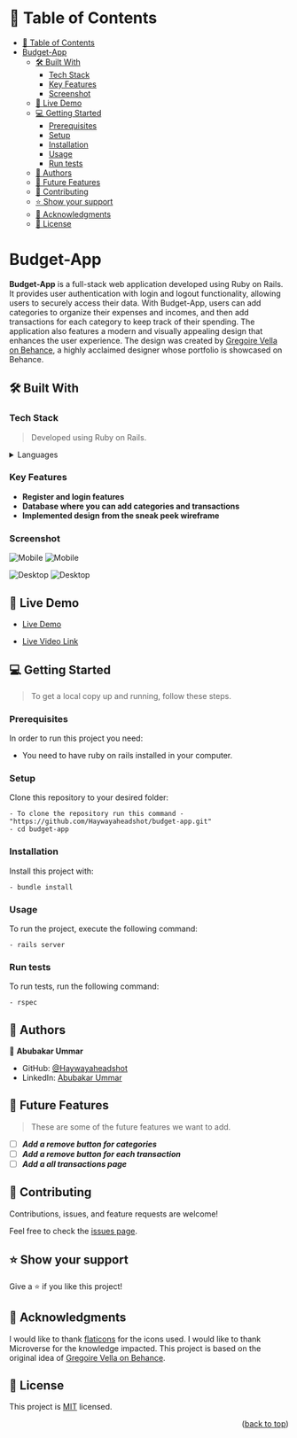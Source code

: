 <a name="readme-top"></a>


# 📗 Table of Contents

- [📗 Table of Contents](#-table-of-contents)
- [Budget-App ](#budget-app-)
  - [🛠 Built With ](#-built-with-)
    - [Tech Stack ](#tech-stack-)
    - [Key Features ](#key-features-)
    - [Screenshot](#screenshot)
  - [🚀 Live Demo ](#-live-demo-)
  - [💻 Getting Started ](#-getting-started-)
    - [Prerequisites](#prerequisites)
    - [Setup](#setup)
    - [Installation](#installation)
    - [Usage](#usage)
    - [Run tests](#run-tests)
  - [👥 Authors ](#-authors-)
  - [🔭 Future Features ](#-future-features-)
  - [🤝 Contributing ](#-contributing-)
  - [⭐️ Show your support ](#️-show-your-support-)
  - [🙏 Acknowledgments ](#-acknowledgments-)
  - [📝 License ](#-license-)

<!-- PROJECT DESCRIPTION -->

# Budget-App <a name="about-project"></a>

**Budget-App** is a full-stack web application developed using Ruby on Rails. It provides user authentication with login and logout functionality, allowing users to securely access their data. With Budget-App, users can add categories to organize their expenses and incomes, and then add transactions for each category to keep track of their spending. The application also features a modern and visually appealing design that enhances the user experience. The design was created by [Gregoire Vella on Behance](https://www.behance.net/gregoirevella), a highly acclaimed designer whose portfolio is showcased on Behance.


## 🛠 Built With <a name="built-with"></a>

### Tech Stack <a name="tech-stack"></a>

> Developed using Ruby on Rails.
<details>
  <summary>Languages</summary>
  <ul>
    <li><a href="https://www.ruby-lang.org/en/">Ruby</a></li>
  </ul>
    <ul>
    <li><a href="https://rubyonrails.org/">Rails</a></li>
  </ul>
</details>

### Key Features <a name="key-features"></a>
- **Register and login features**
- **Database where you can add categories and transactions**
- **Implemented design from the sneak peek wireframe**

### Screenshot

![Mobile](app/assets/images/screenshots/mobile-sc.png)
![Mobile](app/assets/images/screenshots/mobile-sc-2.png)

![Desktop](app/assets/images/screenshots/desk-sc.png)
![Desktop](app/assets/images/screenshots/desk-sc-2.png)

## 🚀 Live Demo <a name="live-demo"></a>

- [Live Demo](https://budgetapp-ml67.onrender.com)

- [Live Video Link](https://youtu.be/hr4TgtRkKzc)

## 💻 Getting Started <a name="getting-started"></a>
> To get a local copy up and running, follow these steps.

### Prerequisites

In order to run this project you need:

- You need to have ruby on rails installed in your computer.

### Setup
Clone this repository to your desired folder:
```
- To clone the repository run this command - "https://github.com/Haywayaheadshot/budget-app.git"
- cd budget-app
```
### Installation
Install this project with:
```
- bundle install
```

### Usage
To run the project, execute the following command:
```
- rails server
```

### Run tests
To run tests, run the following command:
```
- rspec
```
## 👥 Authors <a name="authors"></a>

👤 **Abubakar Ummar**

- GitHub: [@Haywayaheadshot](https://github.com/Haywayaheadshot)
- LinkedIn: [Abubakar Ummar](https://www.linkedin.com/in/abubakar-ummar/)

<!-- FUTURE FEATURES -->

## 🔭 Future Features <a name="future-features"></a>

> These are some of the future features we want to add.

- [ ] ***Add a remove button for categories***
- [ ] ***Add a remove button for each transaction***
- [ ] ***Add a all transactions page***

## 🤝 Contributing <a name="contributing"></a>

Contributions, issues, and feature requests are welcome!

Feel free to check the [issues page](../../issues/).


## ⭐️ Show your support <a name="support"></a>

Give a ⭐️ if you like this project!


## 🙏 Acknowledgments <a name="acknowledgements"></a>

I would like to thank [flaticons](https://www.flaticon.com/) for the icons used.
I would like to thank Microverse for the knowledge impacted.
This project is based on the original idea of [Gregoire Vella on Behance](https://www.behance.net/gregoirevella).

## 📝 License <a name="license"></a>

This project is [MIT](./LICENSE) licensed.

<p align="right">(<a href="#readme-top">back to top</a>)</p>